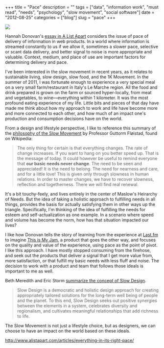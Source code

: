 +++
title = "Pace"
description = ""
tags = ["data", "information work", "must read", "needs", "psychology", "slow movement", "social software"]
date = "2012-08-25"
categories = ["blog"]
slug = "pace"
+++



  <div class="notebook-screenshot"><a href="http://www.alistapart.com/articles/everything-in-its-right-pace/"><img src="/media/bluga/wt503901bbde9e1_large.jpg"/></a></div><p>Hannah Donovan's <a href="http://www.alistapart.com/articles/everything-in-its-right-pace/">essay in A List Apart</a> considers the issue of pace of delivery of information in web products. In a world where information is streamed constantly to us if we allow it, sometimes a slower pace, selective or scant data delivery, and better signal to noise is more appropriate and valuable. Context, medium, and place of use are important factors for determining delivery and pace.</p>

<p>I've been interested in the slow movement in recent years, as it relates to sustainable living, slow design, slow food, and the 1K Movement. In the summer of 2011, I was fortunate enough to experience a very special meal on a very small farm/restaurant in Italy's Le Marche region. All the food and drink prepared is grown on the farm or sourced hyper-locally, from meat and vegetables, to wine—everything within 1 kilometer. It was the most profound eating experience of my life. Little bits and pieces of that day have made me think about how my approach to work and life have become more and more connected to each other, and how much of an impact one's production and consumption decisions have on the world.</p>

<p>From a design and lifestyle perspective, I like to reference this summary of the <a href="http://en.wikipedia.org/wiki/Slow_Movement">philosophy of the Slow Movement</a> by Professor Guttorm Fløistad, found on Wikipedia:</p>

<p><blockquote>The only thing for certain is that everything changes. The rate of change increases. If you want to hang on you better speed up. That is the message of today. It could however be useful to remind everyone that <strong>our basic needs never change</strong>. The need to be seen and appreciated! It is the need to belong. The need for nearness and care, and for a little love! This is given only through slowness in human relations. In order to master changes, we have to recover slowness, reflection and togetherness. There we will find real renewal.</blockquote></p>

<p>It's a bit touchy-feely, and lives entirely in the center of Maslow's Heirarchy of Needs. But the idea of taking a holistic approach to fulfilling needs in all things, provides the basis for actually satisfying them in other ways up the triangle. Specifically, I'm thinking of the idea of fulfilling the needs for esteem and self-actualization as one example. In a scenario where speed and volume has become the norm, how has that situation impacted our lives?</p>

<p>I like how Donovan tells the story of learning from the experience at <a href="http://last.fm/">Last.fm</a> to imagine <a href="http://www.thisismyjam.com/">This is My Jam</a>, a product that goes the other way, and focuses on the quality and value of the experience, using pace as the point of pivot. I like this approach. I have mostly stopped consuming from the firehose, and seek out the products that deliver a signal that I get more value from, more satisfaction, or that fulfill my basic needs with less fluff and noise. The decision to work with a product and team that follows those ideals is important to me as well.</p>

<p>Beth Meredith and Eric Storm <a href="http://www.create-the-good-life.com/slow_design.html">summarize the concept of Slow Design</a>.</p>

<p><blockquote>Slow Design is a democratic and holistic design approach for creating appropriately tailored solutions for the long-term well being of people and the planet. To this end, Slow Design seeks out positive synergies between the elements in a system, celebrates diversity and regionalism, and cultivates meaningful relationships that add richness to life.</blockquote></p>

<p>The Slow Movement is not just a lifestyle choice, but as designers, we can choose to have an impact on the world based on these ideals.</p>

    
  <a href="http://www.alistapart.com/articles/everything-in-its-right-pace/">http://www.alistapart.com/articles/everything-in-its-right-pace/</a>
